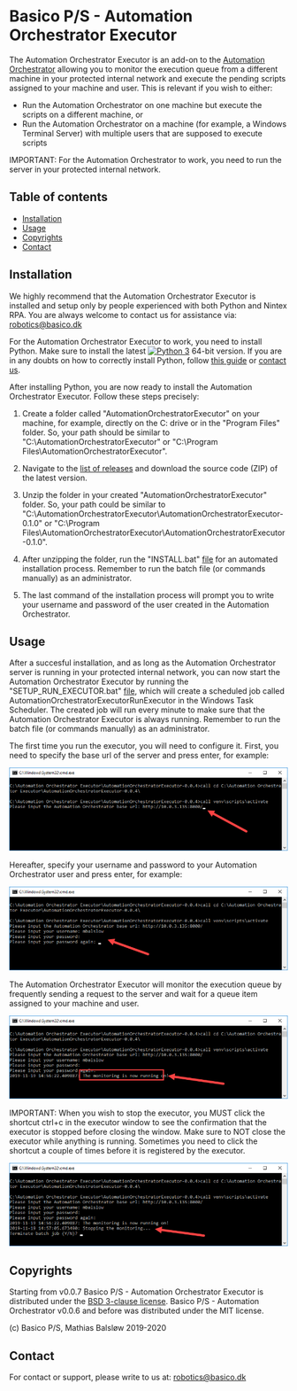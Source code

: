 # Basico P/S - Automation Orchestrator Executor

The Automation Orchestrator Executor is an add-on to the [Automation Orchestrator](https://github.com/Basico-PS/AutomationOrchestrator) allowing you to monitor the execution queue from a different machine in your protected internal network and execute the pending scripts assigned to your machine and user. This is relevant if you wish to either:
- Run the Automation Orchestrator on one machine but execute the scripts on a different machine, or
- Run the Automation Orchestrator on a machine (for example, a Windows Terminal Server) with multiple users that are supposed to execute scripts

IMPORTANT: For the Automation Orchestrator to work, you need to run the server in your protected internal network.

## Table of contents

- [Installation](#installation)
- [Usage](#usage)
- [Copyrights](#copyrights)
- [Contact](#contact)

## Installation

We highly recommend that the Automation Orchestrator Executor is installed and setup only by people experienced with both Python and Nintex RPA. You are always welcome to contact us for assistance via: robotics@basico.dk

For the Automation Orchestrator Executor to work, you need to install Python. Make sure to install the latest [![Python 3](https://img.shields.io/badge/python-3-blue.svg)](https://www.python.org/ftp/python/3.8.2/python-3.8.2-amd64.exe) 64-bit version. If you are in any doubts on how to correctly install Python, follow [this guide](https://www.mbalslow.com/blog/article/how-to-install-python/) or [contact us](#contact).

After installing Python, you are now ready to install the Automation Orchestrator Executor. Follow these steps precisely:

1. Create a folder called "AutomationOrchestratorExecutor" on your machine, for example, directly on the C: drive or in the "Program Files" folder. So, your path should be similar to "C:\AutomationOrchestratorExecutor" or "C:\Program Files\AutomationOrchestratorExecutor".

2. Navigate to the [list of releases](https://github.com/Basico-PS/AutomationOrchestratorExecutor/releases) and download the source code (ZIP) of the latest version.

3. Unzip the folder in your created "AutomationOrchestratorExecutor" folder. So, your path could be similar to "C:\AutomationOrchestratorExecutor\AutomationOrchestratorExecutor-0.1.0" or "C:\Program Files\AutomationOrchestratorExecutor\AutomationOrchestratorExecutor-0.1.0".

4. After unzipping the folder, run the "INSTALL.bat" [file](https://github.com/Basico-PS/AutomationOrchestratorExecutor/blob/master/INSTALL.bat) for an automated installation process. Remember to run the batch file (or commands manually) as an administrator.

5. The last command of the installation process will prompt you to write your username and password of the user created in the Automation Orchestrator.

## Usage

After a succesful installation, and as long as the Automation Orchestrator server is running in your protected internal network, you can now start the Automation Orchestrator Executor by running the "SETUP_RUN_EXECUTOR.bat" [file](https://github.com/Basico-PS/AutomationOrchestratorExecutor/blob/master/SETUP_RUN_EXECUTOR.bat), which will create a scheduled job called AutomationOrchestratorExecutorRunExecutor in the Windows Task Scheduler. The created job will run every minute to make sure that the Automation Orchestrator Executor is always running. Remember to run the batch file (or commands manually) as an administrator. 

The first time you run the executor, you will need to configure it. First, you need to specify the base url of the server and press enter, for example:

<p align="center">
  <img src="/images/base%20url.png">
</p>

Hereafter, specify your username and password to your Automation Orchestrator user and press enter, for example:

<p align="center">
  <img src="/images/username%20password.png">
</p>

The Automation Orchestrator Executor will monitor the execution queue by frequently sending a request to the server and wait for a queue item assigned to your machine and user.

<p align="center">
  <img src="/images/run%20executor.png">
</p>

IMPORTANT: When you wish to stop the executor, you MUST click the shortcut ctrl+c in the executor window to see the confirmation that the executor is stopped before closing the window. Make sure to NOT close the executor while anything is running. Sometimes you need to click the shortcut a couple of times before it is registered by the executor.

<p align="center">
  <img src="/images/stop%20executor.png">
</p>

## Copyrights

Starting from v0.0.7 Basico P/S - Automation Orchestrator Executor is distributed under the [BSD 3-clause license](https://github.com/Basico-PS/AutomationOrchestratorExecutor/blob/master/LICENSE). Basico P/S - Automation Orchestrator v0.0.6 and before was distributed under the MIT license.

(c) Basico P/S, Mathias Balsløw 2019-2020

## Contact

For contact or support, please write to us at: robotics@basico.dk

